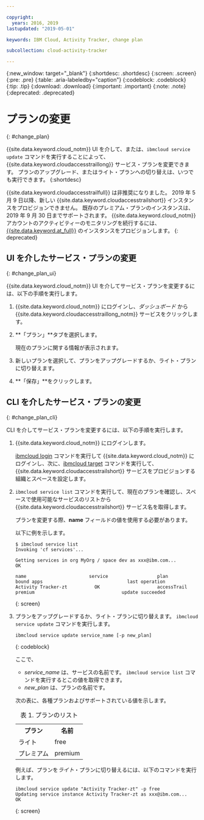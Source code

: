 ```yaml
---

copyright:
  years: 2016, 2019
lastupdated: "2019-05-01"

keywords: IBM Cloud, Activity Tracker, change plan

subcollection: cloud-activity-tracker

---
```


{:new_window: target="_blank"}
{:shortdesc: .shortdesc}
{:screen: .screen}
{:pre: .pre}
{:table: .aria-labeledby="caption"}
{:codeblock: .codeblock}
{:tip: .tip}
{:download: .download}
{:important: .important}
{:note: .note}
{:deprecated: .deprecated}


# プランの変更
{: #change_plan}

{{site.data.keyword.cloud_notm}} UI を介して、または、`ibmcloud service update` コマンドを実行することによって、{{site.data.keyword.cloudaccesstraillong}} サービス・プランを変更できます。 プランのアップグレード、またはライト・プランへの切り替えは、いつでも実行できます。
{:shortdesc}

{{site.data.keyword.cloudaccesstrailfull}} は非推奨になりました。 2019 年 5 月 9 日以降、新しい {{site.data.keyword.cloudaccesstrailshort}} インスタンスをプロビジョンできません。 既存のプレミアム・プランのインスタンスは、2019 年 9 月 30 日までサポートされます。 {{site.data.keyword.cloud_notm}} アカウントのアクティビティーのモニタリングを続行するには、[{{site.data.keyword.at_full}}](/docs/services/Activity-Tracker-with-LogDNA?topic=logdnaat-getting-started#getting-started) のインスタンスをプロビジョンします。
{: deprecated}

## UI を介したサービス・プランの変更
{: #change_plan_ui}

{{site.data.keyword.cloud_notm}} UI を介してサービス・プランを変更するには、以下の手順を実行します。

1. {{site.data.keyword.cloud_notm}} にログインし、*ダッシュボード* から {{site.data.keyword.cloudaccesstraillong_notm}} サービスをクリックします。 
    
2. **「プラン」**タブを選択します。

    現在のプランに関する情報が表示されます。
	
3. 新しいプランを選択して、プランをアップグレードするか、ライト・プランに切り替えます。 

4. **「保存」**をクリックします。



## CLI を介したサービス・プランの変更
{: #change_plan_cli}

CLI を介してサービス・プランを変更するには、以下の手順を実行します。

1. {{site.data.keyword.cloud_notm}} にログインします。 

    [ibmcloud login](/docs/cli/reference/ibmcloud?topic=cloud-cli-ibmcloud_cli#ibmcloud_login) コマンドを実行して {{site.data.keyword.cloud_notm}} にログインし、次に、[ibmcloud target](/docs/cli/reference/ibmcloud?topic=cloud-cli-ibmcloud_cli#ibmcloud_target) コマンドを実行して、{{site.data.keyword.cloudaccesstrailshort}} サービスをプロビジョンする組織とスペースを設定します。
	
2. `ibmcloud service list` コマンドを実行して、現在のプランを確認し、スペースで使用可能なサービスのリストから {{site.data.keyword.cloudaccesstrailshort}} サービス名を取得します。 

    プランを変更する際、**name** フィールドの値を使用する必要があります。 

    以下に例を示します。
	
	```
	$ ibmcloud service list
    Invoking 'cf services'...

    Getting services in org MyOrg / space dev as xxx@ibm.com...
    OK

    name                       service                  plan                 bound apps                               last operation
    Activity Tracker-zt          OK                     accessTrail             premium                                update succeeded
    ```
	{: screen}
    
3. プランをアップグレードするか、ライト・プランに切り替えます。 `ibmcloud service update` コマンドを実行します。
    
	```
	ibmcloud service update service_name [-p new_plan]
	```
	{: codeblock}
	
	ここで、 
	
	* *service_name* は、サービスの名前です。 `ibmcloud service list` コマンドを実行するとこの値を取得できます。
	* *new_plan* は、プランの名前です。
	
	
	次の表に、各種プランおよびサポートされている値を示します。
	
	<table>
	  <caption>表 1. プランのリスト</caption>
	  <tr>
	    <th>プラン</th>
	    <th>名前</th>
	  </tr>
	  <tr>
	    <td>ライト</td>
	    <td>free</td>
	  </tr>
	  <tr>
	    <td>プレミアム</td>
	    <td>premium</td>
	  </tr>
	</table>
	
	例えば、プランを*ライト*・プランに切り替えるには、以下のコマンドを実行します。
	
	```
	ibmcloud service update "Activity Tracker-zt" -p free
    Updating service instance Activity Tracker-zt as xxx@ibm.com...
    OK
	```
	{: screen}



